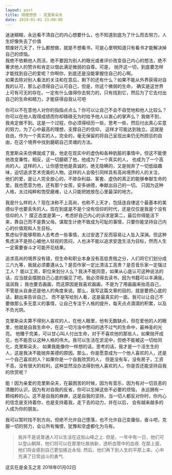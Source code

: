 ```yaml
---
layout: post
title: 随便想想 - 克里斯朵夫
date: 2019-01-01 23:00:00
---
```


迷迷糊糊，永远看不清自己的内心想要什么，也不知道到底为了什么而去努力，人生好像失去了价值  
颓废好几天了，什么都想做，就是不想看书，可是心里明知道只有看书才能解决掉自己的烦恼。  
我绝不依赖他人而活，绝不要因为别人的眼光或者评价改变自己内心的想法，绝不奢求他人的赞许和肯定以借此满足微弱的自尊。可是，
抛开这一切，到底要怎样才能找到自己的爱呢？你啊你，到底还是没能掌握住自己的心啊。  
如果去除对别人看法的关注和在意后，剩下的还有什么？如果不能从外界获得对自我的认可，那么必须得自己认可自己，但是，你这个微弱的生命，
确实是这世界上可有可无的存在。一定有什么值得你去努力的，只有找到它，然后为了它去付出自己的生命和精力，才能获得自我认可吧  

你可以不在意他人对你的指指点点么？你可以让自己不会不自觉地和他人比较么？你可以在他人取得成绩而你却碌碌无为时给予他人以衷心的掌声么？
我做不到，我肯定做不到。这是一个过程，你必须得经历一些，思考一些，然后付出真心实意的努力，为了心中最高的理想，支撑自己的信仰，
这样才可能达到独立。这就是自由，作为一个真实的人，完全的，毫无保留的将自己呈现出来仍无所顾忌的自由，在这个境界中找到磨砺自己灵魂的方法。

克里斯朵夫仿佛就成了我，他走在现实中的虚伪和各种肮脏的事情中，但这不能使他改变秉性，相反，这一切磨砺了他，他成为了一个真实的人，
也成为了一个高尚的人。这样的人，让你感觉他是真诚的，绝无隐瞒的，又是抛弃了一切低级趣味，迫切追求艺术完美的人物。这样的人会吸引同样具有高尚境界的人的关注，
他们的爱，是让人完全放心的，不掺杂利益、客套、虚伪的真正的能够奉献生命的爱。我也愿意为他，还有那个女孩，安多纳德，奉献出自己的一切。
只因为这种人格，太过纯粹和饱受磨难，让人只能把她放在心里最深的地方。  

我是什么样的人？现在决称不上高尚，也称不上天才，包括连自律这个最基本的美德似乎也要丢失的人。现在到底是不是个没有信仰的时代，还是仅仅是我是个没有信仰的人？
摆正态度是第一，考虑好自己内心的诉求是第二，最后你得能活下来，靠自己而不是靠父母。谋取生计绝不致成为可耻的事情，只要你能坚持自己内心的价值观和人生目标。  
焦虑似乎能够帮助人去考虑一些事情，太过安逸了反而容易让人坠入深渊。但这种焦虑决不是担心被他人轻视的苦闷，人也决不能以追求安逸生活为目标，然而人生一定需要奋斗才可能开花结果。  

追求高尚的境界没有错，但生命和职业本身没有高低贵贱之分，人们将它们划分成三六九等，我就必须要遵从么？是否作家一定比清洁工高贵？是否音乐家一定强过工人？
能以工资，职位来划分人么？我决不能同意，如果从心底认可这种说法的话，应当就会摆脱自己心底的偏见了吧。我必须得去读书，因为书籍可以丰满我，滋润我；
我也要去画画，而这原因是我喜欢画画，不是为了用画画来抬高自己，不管是从自身还是他人的角度来说。那么，我写这篇文章的目的，就是要把心底的话，翻出来告诉自己，
而不是写给别人看，这是最真实的一面。我可以让自己不要做那么多无意义的事情，让自己专注于人格的提升，每天点点滴滴的积累，以及不负光阴。  

克里斯朵夫算不得别人喜欢的人，在他人眼里，他有无数缺点，但在爱他的人的眼里，他就是自我生命中，在这一切污浊中憋闷的透不过气的生命中，最神圣的光亮。
他臻于完美，可以甘心叫人付出生命，对于不喜欢他的那些人，如果抛开成见，也不能否认这种人格的伟大。我可以生活在淤泥中，但绝不能被这一切给同化，克里斯朵夫，
如果我能像你一样想的话，思考的话，我才是一个活生生的人，这是我决不能抛弃美德的原因。那么，你是愿意成为一个他人喜欢的人，还是一个自己喜欢的人？如果你是一个自我欣赏的人，
但是没有车，没有房子，工资不高，没有很大的权利，这种显然没办法得到他人喜欢的人，你是否还能坚持自我的欣赏呢？  

能！因为亲爱的克里斯朵夫，在最困苦的时候，因为有音乐，因为有对一切丑恶的清醒的认识，因为有对自我的反省，你可以忘掉这些不必要的烦恼，
永远拥有一颗纯粹的心。这不是自我的麻痹，这是自我的坚持，当一切人都反对你时，你内心的信念是支持着你，也是支持着我，走下去的动力，并在以后，
会有越来越多的人成为你的朋友。

我可以暂时找不到方向，但绝不允许自己堕落，也不允许自己变庸俗，奋斗吧，克服一切的努力，会让所有悔恨，犹豫和空虚都化为乌有。
> 我并不是说普通人可以生活在这些山峰之上. 但是，一年中有一日，他们可以登山朝拜，他们将可以在那里吐故纳新，透析血管中的血夜. 
在那上面，他们将会感到自己更加接近永恒. 然后，他们再下到人生的平原上来，心中充满了日常战斗的勇气.

这实在是金玉之言
2018年01月02日




